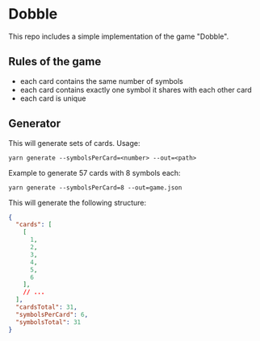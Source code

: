 # Dobble

This repo includes a simple implementation of the game "Dobble".

## Rules of the game

- each card contains the same number of symbols
- each card contains exactly one symbol it shares with each other card
- each card is unique

## Generator

This will generate sets of cards. Usage:

`yarn generate --symbolsPerCard=<number> --out=<path>`

Example to generate 57 cards with 8 symbols each:

`yarn generate --symbolsPerCard=8 --out=game.json`

This will generate the following structure:

```json
{
  "cards": [
    [
      1,
      2,
      3,
      4,
      5,
      6
    ],
    // ...
  ],
  "cardsTotal": 31,
  "symbolsPerCard": 6,
  "symbolsTotal": 31
}
```